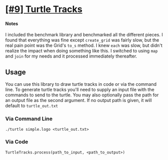 # [[#9] Turtle Tracks](http://puzzlenode.com/puzzles/9-turtle-tracks)

#### Notes

I included the benchmark library and benchmarked all the different pieces. I
found that everything was fine except `create_grid` was fairly slow, but the real
pain point was the Grid's `to_s` method. I knew `each` was slow, but didn't
realize the impact when doing something like this. I switched to using `map`
and `join` for my needs and it processed immediately thereafter.

## Usage

You can use this library to draw turtle tracks in code or via the command line.
To generate turtle tracks you'll need to supply an input file with the commands
to send to the turtle. You may also optionally pass the path for an output file
as the second argument. If no output path is given, it will default to
`turtle_out.txt`

### Via Command Line

```
./turtle simple.logo <turtle_out.txt>
```

### Via Code

```
TurtleTracks.process(path_to_input, <path_to_output>)
```

